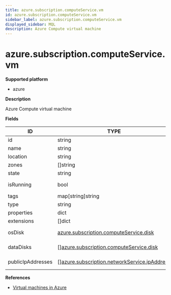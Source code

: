 ```yaml
---
title: azure.subscription.computeService.vm
id: azure.subscription.computeService.vm
sidebar_label: azure.subscription.computeService.vm
displayed_sidebar: MQL
description: Azure Compute virtual machine
---
```


# azure.subscription.computeService.vm

**Supported platform**

- azure

**Description**

Azure Compute virtual machine

**Fields**

| ID                | TYPE                                                                                                    | DESCRIPTION               |
| ----------------- | ------------------------------------------------------------------------------------------------------- | ------------------------- |
| id                | string                                                                                                  | VM ID                     |
| name              | string                                                                                                  | VM name                   |
| location          | string                                                                                                  | VM location               |
| zones             | &#91;&#93;string                                                                                        | VM zones                  |
| state             | string                                                                                                  | VM state                  |
| isRunning         | bool                                                                                                    | Whether the VM is running |
| tags              | map[string]string                                                                                       | VM tags                   |
| type              | string                                                                                                  | VM type                   |
| properties        | dict                                                                                                    | VM properties             |
| extensions        | &#91;&#93;dict                                                                                          | VM extension              |
| osDisk            | [azure.subscription.computeService.disk](azure.subscription.computeservice.disk.md)                     | VM compute disk           |
| dataDisks         | &#91;&#93;[azure.subscription.computeService.disk](azure.subscription.computeservice.disk.md)           | VM compute data disk      |
| publicIpAddresses | &#91;&#93;[azure.subscription.networkService.ipAddress](azure.subscription.networkservice.ipaddress.md) | VM public IP addresses    |

**References**

- [Virtual machines in Azure](https://learn.microsoft.com/en-us/azure/virtual-machines/)
